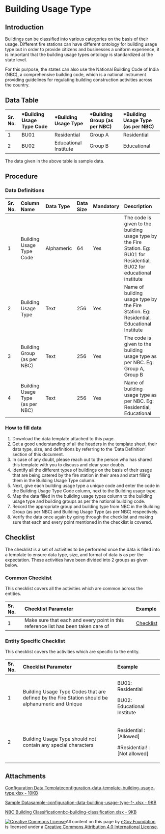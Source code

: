 # Building Usage Type

## Introduction <a id="introduction"></a>

Buildings can be classified into various categories on the basis of their usage. Different fire stations can have different ontology for building usage type but in order to provide citizens and businesses a uniform experience, it is important that the building usage types ontology is standardized at the state level.

For this purpose, the states can also use the National Building Code of India \(NBC\), a comprehensive building code, which is a national instrument providing guidelines for regulating building construction activities across the country.

## Data Table <a id="data-table"></a>

| Sr. No. | \*Building Usage Type Code | \*Building Usage Type | \*Building Group \(as per NBC\) | \*Building Usage Type \(as per NBC\) |
| :--- | :--- | :--- | :--- | :--- |
| 1 | BU01 | Residential | Group A | Residential |
| 2 | BU02 | Educational Institute | Group B | Educational |

The data given in the above table is sample data.

## Procedure <a id="procedure"></a>

### Data Definitions <a id="data-definitions"></a>

| Sr. No. | Column Name | Data Type | Data Size | Mandatory | Description |
| :--- | :--- | :--- | :--- | :--- | :--- |
| 1 | Building Usage Type Code | Alphameric | 64 | Yes | The code is given to the building usage type by the Fire Station. Eg: BU01 for Residential, BU02 for educational institute |
| 2 | Building Usage Type | Text | 256 | Yes | Name of building usage type by the Fire Station. Eg: Residential, Educational Institute |
| 3 | Building Group \(as per NBC\) | Text | 256 | Yes | The code is given to the building usage type as per NBC. Eg: Group A, Group B |
| 4 | Building Usage Type \(as per NBC\) | Text | 256 | Yes | Name of building usage type as per NBC. Eg: Residential, Educational |

### How to fill data <a id="how-to-fill-data"></a>

1. Download the data template attached to this page.
2. Get a good understanding of all the headers in the template sheet, their data type, size, and definitions by referring to the ‘Data Definition’ section of this document.
3. In case of any doubt, please reach out to the person who has shared this template with you to discuss and clear your doubts.
4. Identify all the different types of buildings on the basis of their usage that are being catered by the fire station in their area and start filling them in the Building Usage Type column.
5. Next, give each building usage type a unique code and enter the code in the Building Usage Type Code column, next to the Building usage type.
6. Map the data filled in the building usage types column to the building usage type and building groups as per the national building code.
7. Record the appropriate group and building type from NBC in the Building Group \(as per NBC\) and Building Usage Type \(as per NBC\) respectively.
8. Verify the data once again by going through the checklist and making sure that each and every point mentioned in the checklist is covered.

## Checklist <a id="checklist"></a>

The checklist is a set of activities to be performed once the data is filled into a template to ensure data type, size, and format of data is as per the expectation. These activities have been divided into 2 groups as given below.

### Common Checklist <a id="common-checklist"></a>

This checklist covers all the activities which are common across the entities.

| Sr. No. | Checklist Parameter | Example |
| :--- | :--- | :--- |
| 1 | Make sure that each and every point in this reference list has been taken care of | ​[Checklist](https://docs.digit.org/configure-digit/configuring-master-data-templates/module-setup/common-config/checklist)​ |

### Entity Specific Checklist <a id="entity-specific-checklist"></a>

This checklist covers the activities which are specific to the entity.

<table>
  <thead>
    <tr>
      <th style="text-align:left">Sr. No.</th>
      <th style="text-align:left">Checklist Parameter</th>
      <th style="text-align:left">Example</th>
    </tr>
  </thead>
  <tbody>
    <tr>
      <td style="text-align:left">1</td>
      <td style="text-align:left">Building Usage Type Codes that are defined by the Fire Station should
        be alphanumeric and Unique</td>
      <td style="text-align:left">
        <p>BU01: Residential</p>
        <p>BU02: Educational Institute</p>
      </td>
    </tr>
    <tr>
      <td style="text-align:left">2</td>
      <td style="text-align:left">Building Usage Type should not contain any special characters</td>
      <td
      style="text-align:left">
        <p>Residential : [Allowed]</p>
        <p>#Residential! : [Not allowed]</p>
        </td>
    </tr>
  </tbody>
</table>

## Attachments <a id="attachments"></a>

[Configuration Data Templateconfiguration-data-template-building-usage-type.xlsx - 10KB](https://firebasestorage.googleapis.com/v0/b/gitbook-28427.appspot.com/o/assets%2F-MERG_iQW5oN4ukgXP8K%2Fsync%2F404488ce07f8c9034e40839111cc592eaba2c34f.xlsx?generation=1602050606451355&alt=media)

[Sample Datasample-configuration-data-building-usage-type-1-.xlsx - 9KB](https://firebasestorage.googleapis.com/v0/b/gitbook-28427.appspot.com/o/assets%2F-MERG_iQW5oN4ukgXP8K%2Fsync%2F223f4a5182f2d06e4011b3268bffd4ced411c1cb.xlsx?generation=1602050606526715&alt=media)

[NBC Building Classificationnbc-building-classification.xlsx - 9KB](https://firebasestorage.googleapis.com/v0/b/gitbook-28427.appspot.com/o/assets%2F-MERG_iQW5oN4ukgXP8K%2Fsync%2F98ce52359636400104e9fbb5e1c69b45e7554a2e.xlsx?generation=1602050606385674&alt=media)



 [![Creative Commons License](https://i.creativecommons.org/l/by/4.0/80x15.png)](http://creativecommons.org/licenses/by/4.0/)All content on this page by [eGov Foundation ](https://egov.org.in/)is licensed under a [Creative Commons Attribution 4.0 International License](http://creativecommons.org/licenses/by/4.0/).

